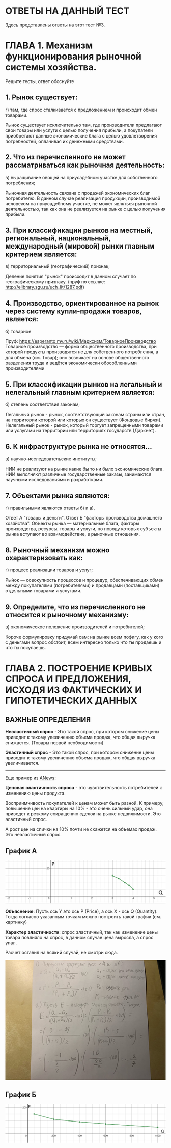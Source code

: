 # ОТВЕТЫ НА ДАННЫЙ ТЕСТ
Здесь представлены ответы на этот тест №3.

# ГЛАВА 1. Механизм функционирования рыночной системы хозяйства.
Решите тесты, ответ обоснуйте

## 1.	Рынок существует:
г) там, где спрос сталкивается с предложением и происходит обмен товарами.

Рынок существует исключительно там, где производители предлагают свои товары или услуги с целью получения прибыли, а покупатели приобретают данные экономические блага с целью удовлетворения потребностей, оплачивая их денежными средствами.


## 2.	Что из перечисленного не может рассматриваться как рыночная деятельность:
в) выращивание овощей на приусадебном участке для собственного потребления; 

Рыночная деятельность связана с продажей экономических благ потребителю. В данном случае реализация продукции, производимой человеком на приусадебному участке, не может являться рыночной деятельностью, так как она не реализуется на рынке с целью получения прибыли.


## 3.	При классификации рынков на местный, региональный, национальный, международный (мировой) рынки главным критерием является:
в) территориальный (географический) признак; 

Деление понятия "рынок" происходит в данном случает по географическому признаку. (пруф по ссылке: http://elibrary.sgu.ru/uch_lit/1287.pdf)


## 4.	Производство, ориентированное на рынок через систему купли-продажи товаров, является:
б) товарное

Пруф: https://esperanto.mv.ru/wiki/Марксизм/ТоварноеПроизводство
Товарное производство — форма общественного производства, при которой продукты производятся не для собственного потребления, а для обмена (см. Товар); оно возникает на основе общественного разделения труда и ведётся экономически обособленными производителями


## 5.	При классификации рынков на легальный и нелегальный главным критерием является:
б) степень соответствия законам; 

Легальный рынок - рынок, соответствующий законам страны или стран, на территории которой или которых он существует (Фондовые биржи).
Нелегальный рынок - рынок, который торгует запрещенными товарами или услугами на территории или территориях государств (Даркнет).


## 6.	К инфраструктуре рынка не относятся...
в) научно-исследовательские институты;

НИИ не реализуют на рынке какие бы то ни было экономические блага. НИИ выполняют различные государственные заказы, занимаются научными исследованиями и разработками.


## 7.	Объектами рынка являются:
г) правильными являются ответы б) и а).

Ответ А "товары и деньги". Ответ Б "факторы производства домашнего хозяйства".
Объекты рынка — материальные блага, факторы производства, ресурсы, товары и услуги, по поводу которых субъекты рынка вступают во взаимодействие, в рыночные отношения.

## 8.	Рыночный механизм можно охарактеризовать как:
г) процесс реализации товаров и услуг;

Ры́нок — совокупность процессов и процедур, обеспечивающих обмен между покупателями (потребителями) и продавцами (поставщиками) отдельными товарами и услугами.


## 9.	Определите, что из перечисленного не относится к рыночному механизму:
в) экономическое положение производителей и потребителей; 

Короче формулировку придумай сам: на рынке всем пофигу, как у кого с деньгами вопрос обстоит, всем интересно только что ты продаешь и что ты покупаешь.

# ГЛАВА 2. ПОСТРОЕНИЕ КРИВЫХ СПРОСА И ПРЕДЛОЖЕНИЯ, ИСХОДЯ ИЗ ФАКТИЧЕСКИХ И ГИПОТЕТИЧЕСКИХ ДАННЫХ

## ВАЖНЫЕ ОПРЕДЕЛЕНИЯ

**Неэластичный спрос** - Это такой спрос, при котором снижение цены приводит к такому увеличению объема продаж, что общая выручка снижается. (Товары первой необходимости)

**Эластичный спрос** - Это такой спрос, при котором снижение цены приводит к такому увеличению объема продаж, что общая выручка увеличивается.

_________

Еще пример из [ANews](https://anews.com/novosti/117279888-jelastichnosty-sprosa-i-predlozhenija-jelastichnyj-i-nejelastichnyj-spros-kojefficient-jelastichnosti.html):

**Ценовая эластичность спроса** - это чувствительность потребителей к изменению цены продукта.

Восприимчивость покупателей к ценам может быть разной. К примеру, повышение цен на квартиры на 10% - это очень сильный удар, она приведет к резкому сокращению сделок на рынке недвижимости. Это эластичный спрос.

А рост цен на спички на 10% почти не скажется на объемах продаж. Это неэластичный спрос.

## График А

<img src="graph1.png"/>

**Объяснение**: Пусть ось Y это ось P (Price), а ось X - ось Q (Quantity). Тогда согласно указанным точкам можно построить такой график (см. картинку)

**Характер эластичности**: спрос эластичный, так как изменение цены товара повлияло на спрос, в данном случае цена выросла, а спрос упал.

Расчет оставил на всякий случай, не смотри сюда.

<img src="raschet1.png"/>

## График Б

<img src="graph2.png"/>
